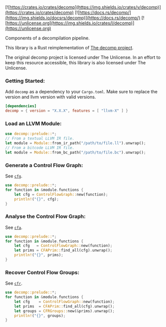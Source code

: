 [![https://crates.io/crates/decomp](https://img.shields.io/crates/v/decomp)](https://crates.io/crates/decomp)
[![https://docs.rs/decomp/](https://img.shields.io/docsrs/decomp)](https://docs.rs/decomp/)
[![https://unlicense.org](https://img.shields.io/crates/l/decomp)](https://unlicense.org)

Components of a decompilation pipeline.

This library is a Rust reimplementation of [The decomp project](https://github.com/decomp/decomp/tree/master).

The original decomp project is licensed under The Unlicense. In an effort to keep this resource accessible,
  this library is also licensed under The Unlicense.

### Getting Started:
Add `decomp` as a dependency to your `Cargo.toml`.
Make sure to replace the version and llvm version with valid versions.
```toml
[dependencies]
decomp = { version = "X.X.X", features = [ "llvm-X" ] }
```

### Load an LLVM Module:
```rust
use decomp::prelude::*;
// From a textual LLVM IR file.
let module = Module::from_ir_path("/path/to/file.ll").unwrap();
// From a bitcode LLVM IR file.
let module = Module::from_bc_path("/path/to/file.bc").unwrap();
```

### Generate a Control Flow Graph:
See [`cfg`](https://docs.rs/decomp/latest/decomp/cfg/index.html).
```rust
use decomp::prelude::*;
for function in &module.functions {
    let cfg = ControlFlowGraph::new(function);
    println!("{}", cfg);
}
```

### Analyse the Control Flow Graph:
See [`cfa`](https://docs.rs/decomp/latest/decomp/cfa/index.html).
```rust
use decomp::prelude::*;
for function in &module.functions {
    let cfg   = ControlFlowGraph::new(function);
    let prims = CFAPrim::find_all(cfg).unwrap();
    println!("{}", prims);
}
```

### Recover Control Flow Groups:
See [`cfr`](https://docs.rs/decomp/latest/decomp/cfr/index.html).
```rust
use decomp::prelude::*;
for function in &module.functions {
    let cfg    = ControlFlowGraph::new(function);
    let prims  = CFAPrim::find_all(cfg).unwrap();
    let groups = CFRGroups::new(&prims).unwrap();
    println!("{}", groups);
}
```
